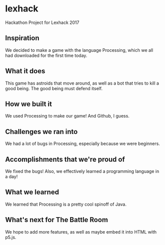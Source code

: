 # lexhack
Hackathon Project for Lexhack 2017

## Inspiration
We decided to make a game with the language Processing, which we all had downloaded for the first time today.

## What it does
This game has astroids that move around, as well as a bot that tries to kill a good being. The good being must defend itself.

## How we built it
We used Processing to make our game! And Github, I guess.

## Challenges we ran into
We had a lot of bugs in Processing, especially because we were beginners.

## Accomplishments that we're proud of
We fixed the bugs! Also, we effectively learned a programming language in a day!

## What we learned
We learned that Processing is a pretty cool spinoff of Java.

## What's next for The Battle Room
We hope to add more features, as well as maybe embed it into HTML with p5.js.
